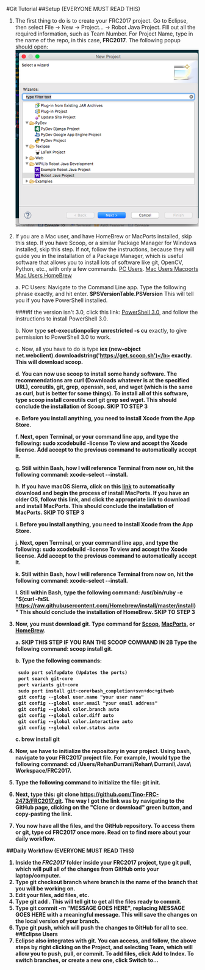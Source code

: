 #Git Tutorial
##Setup (EVERYONE MUST READ THIS)
1. The first thing to do is to create your FRC2017 project. Go to Eclipse, then select File -> New -> Project... -> Robot Java Project. Fill out all the required information, such as Team Number. For Project Name, type in the name of the repo, in this case, <b>FRC2017</b>. The following popup should open: ![Alt text](Images/Project.png?raw=true "Project")
2. If you are a Mac user, and have HomeBrew or MacPorts installed, skip this step. If you have Scoop, or a similar Package Manager for Windows installed, skip this step. If not, follow the instructions, because they will guide you in the installation of a Package Manager, which is useful software that allows you to install lots of software like git, OpenCV, Python, etc., with only a few commands. [PC Users](#pc). [Mac Users Macports](#mp) [Mac Users HomeBrew](#hb)

    a. <a name="pc"></a>PC Users: Navigate to the Command Line app. Type the following phrase exactly, and hit enter. <b>$PSVersionTable.PSVersion</b> This will tell you if you have PowerShell installed.
       
    ####If the version isn't 3.0, click this link: [PowerShell 3.0](https://www.microsoft.com/en-us/download/confirmation.aspx?id=34595), and follow the instructions to install PowerShell 3.0.

    b. Now type <b>set-executionpolicy unrestricted -s cu</b> exactly, to give permission to PowerShell 3.0 to work.

    c. Now, all you have to do is type <b>iex (new-object net.webclient).downloadstring('https://get.scoop.sh')</b> exactly. This will download scoop.

    d. You can now use scoop to install some handy software. The recommendations are curl (Downloads whatever is at the specified URL), coreutils, git, grep, openssh, sed, and wget (which is the same as curl, but is better for some things). To install all of this software, type <b>scoop install coreutils curl git grep sed wget</b>. This should conclude the installation of Scoop. <b><strong>SKIP TO STEP 3</b></strong>

    e. <a name="mp"></a>Before you install anything, you need to install Xcode from the App Store.

    f. Next, open Terminal, or your command line app, and type the following: <b>sudo xcodebuild -license</b> To view and accept the Xcode license. Add <b>accept</b> to the previous command to automatically accept it.

    g. Still within Bash, how I will reference Terminal from now on, hit the following command: <b>xcode-select --install</b>.

    h. If you have macOS Sierra, click on this [link](https://github.com/macports/macports-base/releases/download/v2.3.5/MacPorts-2.3.5-10.12-Sierra.pkg) to automatically download and begin the process of install MacPorts. If you have an older OS, follow this link, and click the appropriate link to download and install MacPorts. This should conclude the installation of MacPorts. <b><strong>SKIP TO STEP 3</b></strong>

    i. <a name="hb"></a>Before you install anything, you need to install Xcode from the App Store.

    j. Next, open Terminal, or your command line app, and type the following: <b>sudo xcodebuild -license</b> To view and accept the Xcode license. Add <b>accept</b> to the previous command to automatically accept it.

    k. Still within Bash, how I will reference Terminal from now on, hit the following command: <b>xcode-select --install</b>.

    l. Still within Bash, type the following command: <b>/usr/bin/ruby -e "$(curl -fsSL https://raw.githubusercontent.com/Homebrew/install/master/install)"</b> This should conclude the installation of HomeBrew. <b><strong>SKIP TO STEP 3</b></strong>

3. Now, you must download git. Type command for [Scoop](#sg), [MacPorts](#mpg), or [HomeBrew](#hbg).

    a. <a name="sg"></a> <b><strong>SKIP THIS STEP IF YOU RAN THE SCOOP COMMAND IN 2B</b> Type the following command: </strong> <b>scoop install git</b>.

    b. <a name="mpg"></a> Type the following commands:

        sudo port selfupdate (Updates the ports)
        port search git-core
        port variants git-core
        sudo port install git-core+bash_completion+svn+doc+gitweb
        git config --global user.name "your user name"
        git config --global user.email "your email address"
        git config --global color.branch auto
        git config --global color.diff auto
        git config --global color.interactive auto
        git config --global color.status auto

    c. <a name="hbg"></a> <b>brew install git</b>

4. Now, we have to initialize the repository in your project. Using bash, navigate to your <b>FRC2017</b> project file. For example, I would type the following command: <b>cd /Users/RehanDurrani/Rehan\ Durrani\ Java\ Workspace/FRC2017</b>.
5. Type the following command to initialize the file: <b>git init</b>.
6. Next, type this: <b>git clone https://github.com/Tino-FRC-2473/FRC2017.git</b>. The way I got the link was by navigating to the GitHub page, clicking on the "Clone or download" green button, and copy-pasting the link.
7. You now have all the files, and the GitHub repository. To access them or git, type <b>cd FRC2017</b> once more. Read on to find more about your daily workflow.

##Daily Workflow (EVERYONE MUST READ THIS)
1. Inside the <i>FRC2017</i> folder inside your <b>FRC2017</b> project, type git pull, which will pull all of the changes from GitHub onto your laptop/computer.
2. Type <b>git checkout branch</b> where branch is the name of the branch that you will be working on.
2. Edit your files, add files, etc.
3. Type <b>git add .</b> This will tell git to get all the files ready to commit.
4. Type <b>git commit -m "MESSAGE GOES HERE"</b>, replacing MESSAGE GOES HERE with a meaningful message. This will save the changes on the local version of your branch.
5. Type <b>git push</b>, which will push the changes to GitHub for all to see.
##Eclipse Users
1. Eclipse also integrates with git. You can access, and follow, the above steps by right clicking on the Project, and selecting Team, which will allow you to push, pull, or commit. To add files, click Add to Index. To switch branches, or create a new one, click Switch to...
